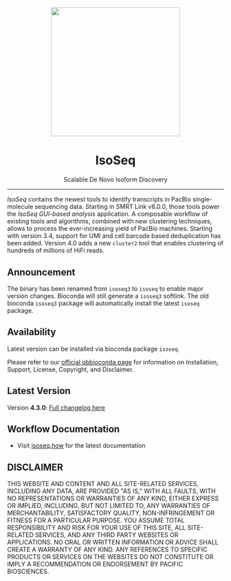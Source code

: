 <h1 align="center"><img width="300px" src="doc/img/isoseq.png"/></h1>
<h1 align="center">IsoSeq</h1>
<p align="center">Scalable De Novo Isoform Discovery</p>

***

*IsoSeq* contains the newest tools to identify transcripts in PacBio
single-molecule sequencing data. Starting in SMRT Link v6.0.0, those tools power
the *IsoSeq GUI-based analysis* application. A composable workflow of existing
tools and algorithms, combined with new clustering techniques, allows to process
the ever-increasing yield of PacBio machines. Starting with version 3.4, support
for UMI and cell barcode based deduplication has been added. Version 4.0 adds a
new `cluster2` tool that enables clustering of hundreds of millions of HiFi
reads.

## Announcement
The binary has been renamed from `isoseq3` to `isoseq` to enable major version
changes. Bioconda will still generate a `isoseq3` softlink. The old bioconda
`isoseq3` package will automatically install the latest `isoseq` package.

## Availability
Latest version can be installed via bioconda package `isoseq`.

Please refer to our [official pbbioconda page](https://github.com/PacificBiosciences/pbbioconda)
for information on Installation, Support, License, Copyright, and Disclaimer.

## Latest Version
Version **4.3.0**: [Full changelog here](docs/changelog)

## Workflow Documentation

 * Visit [isoseq.how](https://isoseq.how) for the latest documentation

## DISCLAIMER

THIS WEBSITE AND CONTENT AND ALL SITE-RELATED SERVICES, INCLUDING ANY DATA, ARE PROVIDED "AS IS," WITH ALL FAULTS, WITH NO REPRESENTATIONS OR WARRANTIES OF ANY KIND, EITHER EXPRESS OR IMPLIED, INCLUDING, BUT NOT LIMITED TO, ANY WARRANTIES OF MERCHANTABILITY, SATISFACTORY QUALITY, NON-INFRINGEMENT OR FITNESS FOR A PARTICULAR PURPOSE. YOU ASSUME TOTAL RESPONSIBILITY AND RISK FOR YOUR USE OF THIS SITE, ALL SITE-RELATED SERVICES, AND ANY THIRD PARTY WEBSITES OR APPLICATIONS. NO ORAL OR WRITTEN INFORMATION OR ADVICE SHALL CREATE A WARRANTY OF ANY KIND. ANY REFERENCES TO SPECIFIC PRODUCTS OR SERVICES ON THE WEBSITES DO NOT CONSTITUTE OR IMPLY A RECOMMENDATION OR ENDORSEMENT BY PACIFIC BIOSCIENCES.
